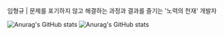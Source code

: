 임형규 | 문제를 포기하지 않고 해결하는 과정과 결과를 즐기는 '노력의 천재' 개발자

![Anurag's GitHub stats](https://github-readme-stats.vercel.app/api?username=broadspring&theme=dark&show_icons=true)
![Anurag's GitHub stats](https://github-readme-stats.vercel.app/api?username=broadspring&theme=dark&show_icons=true)
